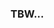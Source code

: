 ### TBW...

<!---
sato-ryo-opt/sato-ryo-opt is a ✨ special ✨ repository because its `README.md` (this file) appears on your GitHub profile.
You can click the Preview link to take a look at your changes.
--->
